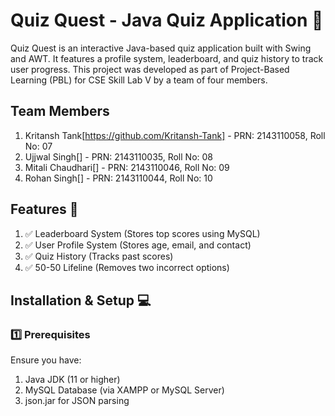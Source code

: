 # Quiz Quest - Java Quiz Application 🎯
Quiz Quest is an interactive Java-based quiz application built with Swing and AWT. It features a profile system, leaderboard, and quiz history to track user progress. This project was developed as part of Project-Based Learning (PBL) for CSE Skill Lab V by a team of four members.

## Team Members

1. Kritansh Tank[https://github.com/Kritansh-Tank] - PRN: 2143110058, Roll No: 07
2. Ujjwal Singh[] - PRN: 2143110035, Roll No: 08
3. Mitali Chaudhari[] - PRN: 2143110046, Roll No: 09
4. Rohan Singh[] - PRN: 2143110044, Roll No: 10

## Features 🚀

1. ✅ Leaderboard System (Stores top scores using MySQL)
2. ✅ User Profile System (Stores age, email, and contact)
3. ✅ Quiz History (Tracks past scores)
4. ✅ 50-50 Lifeline (Removes two incorrect options)

## Installation & Setup 💻

### 1️⃣ Prerequisites

Ensure you have:

1. Java JDK (11 or higher)
2. MySQL Database (via XAMPP or MySQL Server)
3. json.jar for JSON parsing

